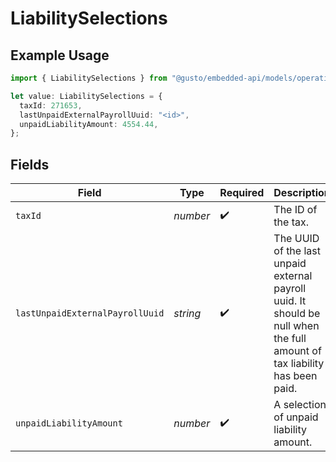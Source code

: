 # LiabilitySelections

## Example Usage

```typescript
import { LiabilitySelections } from "@gusto/embedded-api/models/operations";

let value: LiabilitySelections = {
  taxId: 271653,
  lastUnpaidExternalPayrollUuid: "<id>",
  unpaidLiabilityAmount: 4554.44,
};
```

## Fields

| Field                                                                                                                     | Type                                                                                                                      | Required                                                                                                                  | Description                                                                                                               |
| ------------------------------------------------------------------------------------------------------------------------- | ------------------------------------------------------------------------------------------------------------------------- | ------------------------------------------------------------------------------------------------------------------------- | ------------------------------------------------------------------------------------------------------------------------- |
| `taxId`                                                                                                                   | *number*                                                                                                                  | :heavy_check_mark:                                                                                                        | The ID of the tax.                                                                                                        |
| `lastUnpaidExternalPayrollUuid`                                                                                           | *string*                                                                                                                  | :heavy_check_mark:                                                                                                        | The UUID of the last unpaid external payroll uuid. It should be null when the full amount of tax liability has been paid. |
| `unpaidLiabilityAmount`                                                                                                   | *number*                                                                                                                  | :heavy_check_mark:                                                                                                        | A selection of unpaid liability amount.                                                                                   |